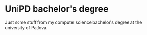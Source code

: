# UniPD bachelor's degree

Just some stuff from my computer science bachelor's degree at the university of
Padova.
